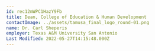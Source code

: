 ```yaml
---
id: rec12mWPC1HazY9Fb
title: Dean, College of Education & Human Development
contactImage: ../assets/tamusa_final_logo_round-01.png
name: Dr. Carl Sheperis
employer: Texas A&M University San Antonio
Last Modified: 2022-05-27T14:15:48.000Z
---
```

